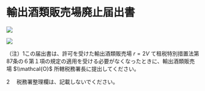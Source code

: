 # 輸出酒類販売場廃止届出書

![](https://www.nta.go.jp/tmp/925e7493-603d-49bf-bbb5-206938e7aa9b/images/12d731838a848c05cef68ca0999e306fc0720965ae537d52c4c17f06191ea2b1.jpg)

![](https://www.nta.go.jp/tmp/925e7493-603d-49bf-bbb5-206938e7aa9b/images/753915f0f451c679925b4edd3ed3d286fe2039f337a4aa18e4f6525301366ad7.jpg)

（注）1この届出書は、許可を受けた輸出酒類販売場 $r=2V$ て租税特別措置法第87条の６第１項の規定の適用を受ける必要がなくなったときに、輸出酒類販売場 $\\mathcal{O}$ 所轄税務署長に提出してください。

2 　税務署整理欄は、記載しないでください。